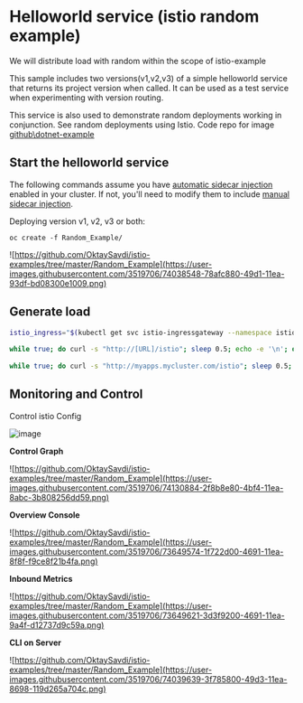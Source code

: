 
# Helloworld service (istio random example)

We will distribute load with random within the scope of istio-example

This sample includes two versions(v1,v2,v3) of a simple helloworld service that returns its project version when called. It can be used as a test service when experimenting with version routing.

This service is also used to demonstrate random deployments working in conjunction. See random deployments using Istio. Code repo for image [github\dotnet-example](https://github.com/OktaySavdi/dotnet-example)

## Start the helloworld service

The following commands assume you have [automatic sidecar injection](https://istio.io/docs/setup/additional-setup/sidecar-injection/#automatic-sidecar-injection) enabled in your cluster. If not, you'll need to modify them to include [manual sidecar injection](https://istio.io/docs/setup/additional-setup/sidecar-injection/#manual-sidecar-injection).

Deploying version v1, v2, v3 or both:

    oc create -f Random_Example/
![https://github.com/OktaySavdi/istio-examples/tree/master/Random_Example](https://user-images.githubusercontent.com/3519706/74038548-78afc880-49d1-11ea-93df-bd08300e1009.png)


## Generate load
```bash
istio_ingress="$(kubectl get svc istio-ingressgateway --namespace istio-system --output 'jsonpath={.spec.ports[?(@.port==80)].nodePort}')"
    
while true; do curl -s "http://[URL]/istio"; sleep 0.5; echo -e '\n'; done
    
while true; do curl -s "http://myapps.mycluster.com/istio"; sleep 0.5; echo -e '\n'; done 
```
## Monitoring and Control

Control istio Config

![image](https://user-images.githubusercontent.com/3519706/116877626-dcea2800-ac26-11eb-8e6a-53aeb8aad995.png)

**Control Graph**

![https://github.com/OktaySavdi/istio-examples/tree/master/Random_Example](https://user-images.githubusercontent.com/3519706/74130884-2f8b8e80-4bf4-11ea-8abc-3b808256dd59.png)

**Overview Console**

![https://github.com/OktaySavdi/istio-examples/tree/master/Random_Example](https://user-images.githubusercontent.com/3519706/73649574-1f722d00-4691-11ea-8f8f-f9ce8f21b4fa.png)

**Inbound Metrics**

![https://github.com/OktaySavdi/istio-examples/tree/master/Random_Example](https://user-images.githubusercontent.com/3519706/73649621-3d3f9200-4691-11ea-9a4f-d12737d9c59a.png)

**CLI on Server**

![https://github.com/OktaySavdi/istio-examples/tree/master/Random_Example](https://user-images.githubusercontent.com/3519706/74039639-3f785800-49d3-11ea-8698-119d265a704c.png)

